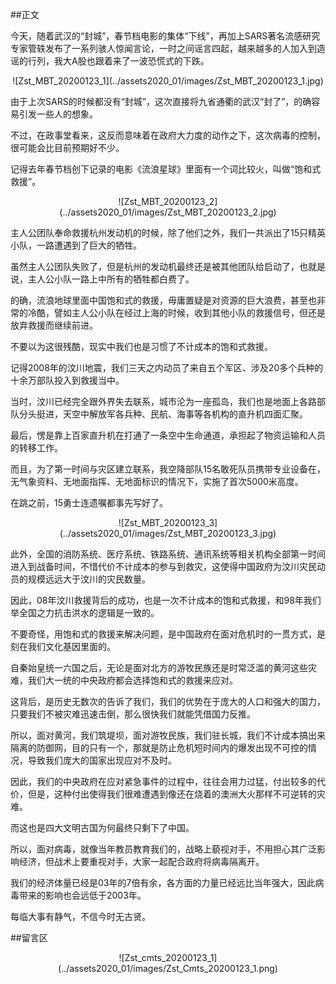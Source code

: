 ##正文

今天，随着武汉的“封城”，春节档电影的集体“下线”，再加上SARS著名流感研究专家管轶发布了一系列骇人惊闻言论，一时之间谣言四起，越来越多的人加入到造谣的行列，我大A股也跟着来了一波恐慌式的下跌。

 <div align="center">![Zst_MBT_20200123_1](../assets2020_01/images/Zst_MBT_20200123_1.jpg)</div>

由于上次SARS的时候都没有“封城”，这次直接将九省通衢的武汉“封了”，的确容易引发一些人的想象。

不过，在政事堂看来，这反而意味着在政府大力度的动作之下，这次病毒的控制，很可能会比目前预期好不少。

记得去年春节档创下记录的电影《流浪星球》里面有一个词比较火，叫做“饱和式救援”。

 <div align="center">![Zst_MBT_20200123_2](../assets2020_01/images/Zst_MBT_20200123_2.jpg)</div>

主人公团队奉命救援杭州发动机的时候，除了他们之外，我们一共派出了15只精英小队，一路遭遇到了巨大的牺牲。

虽然主人公团队失败了，但是杭州的发动机最终还是被其他团队给启动了，也就是说，主人公小队一路上中所有的牺牲都白费了。

的确，流浪地球里面中国饱和式的救援，毋庸置疑是对资源的巨大浪费，甚至也非常的冷酷，譬如主人公小队在经过上海的时候，收到其他小队的救援信号，但还是放弃救援而继续前进。

不要以为这很残酷，现实中我们也是习惯了不计成本的饱和式救援。

记得2008年的汶川地震，我们三天之内动员了来自五个军区、涉及20多个兵种的十余万部队投入到救援当中。

当时，汶川已经完全跟外界失去联系，城市沦为一座孤岛，我们也是地面上各路部队分头挺进，天空中解放军各兵种、民航、海事等各机构的直升机四面汇聚。

最后，愣是靠上百家直升机在打通了一条空中生命通道，承担起了物资运输和人员的转移工作。

而且，为了第一时间与灾区建立联系，我空降部队15名敢死队员携带专业设备在，无气象资料、无地面指挥、无地面标识的情况下，实施了首次5000米高度。

在跳之前，15勇士连遗嘱都事先写好了。

 <div align="center">![Zst_MBT_20200123_3](../assets2020_01/images/Zst_MBT_20200123_3.jpg)</div>

 此外，全国的消防系统、医疗系统、铁路系统、通讯系统等相关机构全部第一时间进入到战备时间，不惜代价不计成本的参与到救灾，这使得中国政府为汶川灾民动员的规模远远大于汶川的灾民数量。

因此，08年汶川救援背后的成功，也是一次不计成本的饱和式救援，和98年我们举全国之力抗击洪水的逻辑是一致的。

不要奇怪，用饱和式的救援来解决问题，是中国政府在面对危机时的一贯方式，是刻在我们文化基因里面的。

自秦始皇统一六国之后，无论是面对北方的游牧民族还是时常泛滥的黄河这些灾难，我们大一统的中央政府都会选择饱和式的救援来应对。

这背后，是历史无数次的告诉了我们，我们的优势在于庞大的人口和强大的国力，只要我们不被灾难迅速击倒，那么很快我们就能凭借国力反推。

所以，面对黄河，我们筑堤坝，面对游牧民族，我们驻长城，我们不计成本搞出来隔离的防御网，目的只有一个，那就是防止危机短时间内的爆发出现不可控的情况，导致我们庞大的国家出现应对不及时。

因此，我们的中央政府在应对紧急事件的过程中，往往会用力过猛，付出较多的代价，但是，这种付出使得我们很难遭遇到像还在烧着的澳洲大火那样不可逆转的灾难。

而这也是四大文明古国为何最终只剩下了中国。

所以，面对病毒，就像当年教员教育我们的，战略上藐视对手，不用担心其广泛影响经济，但战术上要重视对手，大家一起配合政府将病毒隔离开。

我们的经济体量已经是03年的7倍有余，各方面的力量已经远比当年强大，因此病毒带来的影响也会远低于2003年。

每临大事有静气，不信今时无古贤。

##留言区
 <div align="center">![Zst_cmts_20200123_1](../assets2020_01/images/Zst_Cmts_20200123_1.png)</div>